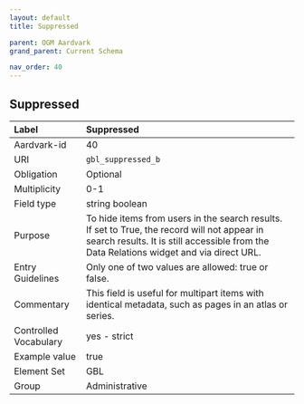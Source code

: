 ```yaml
---
layout: default
title: Suppressed

parent: OGM Aardvark
grand_parent: Current Schema

nav_order: 40
---
```


## Suppressed

| Label                 | Suppressed                                                                                                                                                                              |
|:----------------------|:----------------------------------------------------------------------------------------------------------------------------------------------------------------------------------------|
| Aardvark-id           | 40                                                                                                                                                                                      |
| URI                   | `gbl_suppressed_b`                                                                                                                                                                      |
| Obligation            | Optional                                                                                                                                                                                |
| Multiplicity          | 0-1                                                                                                                                                                                     |
| Field type            | string boolean                                                                                                                                                                          |
| Purpose               | To hide items from users in the search results. If set to True, the record will not appear in search results. It is still accessible from the Data Relations widget and via direct URL. |
| Entry Guidelines      | Only one of two values are allowed: true or false.                                                                                                                                      |
| Commentary            | This field is useful for multipart items with identical metadata, such as pages in an atlas or series.                                                                                  |
| Controlled Vocabulary | yes - strict                                                                                                                                                                            |
| Example value         | true                                                                                                                                                                                    |
| Element Set           | GBL                                                                                                                                                                                     |
| Group                 | Administrative                                                                                                                                                                          |

